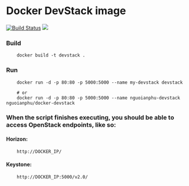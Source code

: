 # Docker DevStack image

[![Build Status](https://travis-ci.org/nguoianphu/docker-devstack.svg?branch=master)](https://travis-ci.org/nguoianphu/docker-devstack)
[![](https://images.microbadger.com/badges/image/nguoianphu/docker-devstack.svg)](http://microbadger.com/images/nguoianphu/docker-devstack "Get your own image badge on microbadger.com")


### Build

        docker build -t devstack .
        
### Run
        docker run -d -p 80:80 -p 5000:5000 --name my-devstack devstack
        
        # or
        docker run -d -p 80:80 -p 5000:5000 --name nguoianphu-devstack nguoianphu/docker-devstack
        
### When the script finishes executing, you should be able to access OpenStack endpoints, like so:

#### Horizon:
        http://DOCKER_IP/
#### Keystone:
        http://DOCKER_IP:5000/v2.0/
